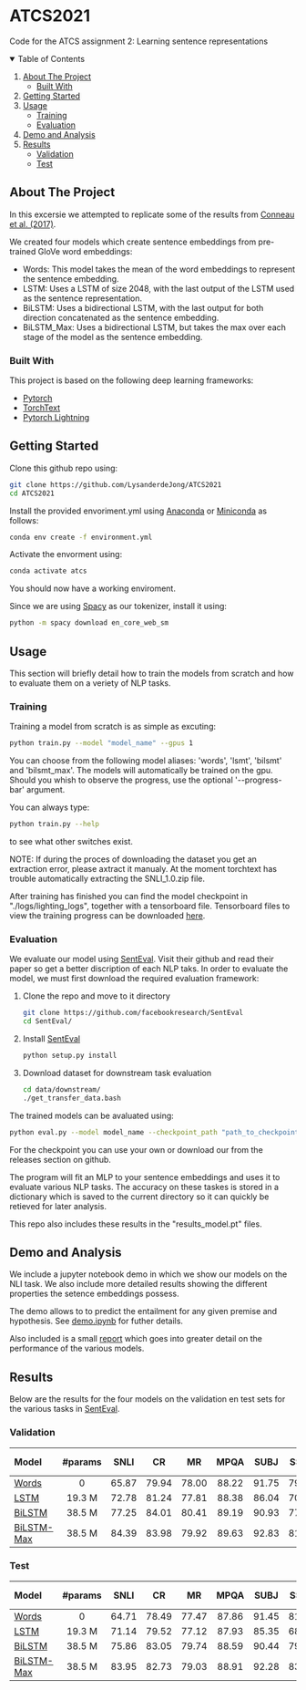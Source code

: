 # ATCS2021
Code for the ATCS assignment 2: Learning sentence representations

<!-- TABLE OF CONTENTS -->
<details open="open">
  <summary>Table of Contents</summary>
  <ol>
    <li>
      <a href="#about-the-project">About The Project</a>
      <ul>
        <li><a href="#built-with">Built With</a></li>
      </ul>
    </li>
    <li>
      <a href="#getting-started">Getting Started</a>
    </li>
    <li>
      <a href="#usage">Usage</a>
      <ul>
        <li><a href="#training">Training</a></li>
        <li><a href="#evaluation">Evaluation</a></li>
      </ul>
    </li>
    <li>
      <a href="#demo-and-analysis">Demo and Analysis</a>
    </li>
    <li>
      <a href="#results">Results</a>
      <ul>
        <li><a href="#validation">Validation</a></li>
        <li><a href="#test">Test</a></li>
      </ul>
    </li>
  </ol>
</details>


<!-- ABOUT THE PROJECT -->
## About The Project

In this excersie we attempted to replicate some of the results from [Conneau et al. (2017)](https://arxiv.org/abs/1705.02364).

We created four models which create sentence embeddings from pre-trained GloVe word embeddings:
* Words: This model takes the mean of the word embeddings to represent the sentence embedding.
* LSTM: Uses a LSTM of size 2048, with the last output of the LSTM used as the sentence representation.
* BiLSTM: Uses a bidirectional LSTM, with the last output for both direction concatenated as the sentence embedding.
* BiLSTM_Max: Uses a bidirectional LSTM, but takes the max over each stage of the model as the sentence embedding.

### Built With
This project is based on the following deep learning frameworks:
* [Pytorch](https://pytorch.org/)
* [TorchText](https://pytorch.org/text/stable/index.html)
* [Pytorch Lightning](https://pytorch-lightning.readthedocs.io/en/stable/)


<!-- GETTING STARTED -->
## Getting Started

Clone this github repo using:
```sh
git clone https://github.com/LysanderdeJong/ATCS2021
cd ATCS2021
```

Install the provided envoriment.yml using [Anaconda](https://www.anaconda.com/) or [Miniconda](https://docs.conda.io/en/latest/miniconda.html) as follows:
```sh
conda env create -f environment.yml
```
Activate the envorment using:
```sh
conda activate atcs
```
You should now have a working enviroment.

Since we are using [Spacy](https://spacy.io/) as our tokenizer, install it using:
```sh
python -m spacy download en_core_web_sm
```
   
<!-- USAGE EXAMPLES -->
## Usage
This section will briefly detail how to train the models from scratch and how to evaluate them on a veriety of NLP tasks.

### Training
Training a model from scratch is as simple as excuting:
```sh
python train.py --model "model_name" --gpus 1
```
You can choose from the following model aliases: 'words', 'lsmt', 'bilsmt' and 'bilsmt_max'.
The models will automatically be trained on the gpu. Should you whish to observe the progress, use the optional '--progress-bar' argument.

You can always type:
```sh
python train.py --help
```
to see what other switches exist.

NOTE: If during the proces of downloading the dataset you get an extraction error, please axtract it manualy. At the moment torchtext has trouble automatically extracting the SNLI_1.0.zip file.

After training has finished you can find the model checkpoint in "./logs/lighting_logs", together with a tensorboard file. 
Tensorboard files to view the training progress can be downloaded [here](https://github.com/LysanderdeJong/ATCS2021/releases/download/v1.0/tensorboard_logs.7z).

### Evaluation
We evaluate our model using [SentEval](https://github.com/facebookresearch/SentEval). Visit their github and read their paper so get a better discription of each NLP taks.
In order to evaluate the model, we must first download the required evaluation framework:

1. Clone the repo and move to it directory
   ```sh
   git clone https://github.com/facebookresearch/SentEval
   cd SentEval/
   ```
2. Install [SentEval](https://github.com/facebookresearch/SentEval)
   ```sh
   python setup.py install
   ```
3. Download dataset for downstream task evaluation
   ```sh
   cd data/downstream/
   ./get_transfer_data.bash
   ```
   
The trained models can be avaluated using:
```sh
python eval.py --model model_name --checkpoint_path "path_to_checkpoint"
```
For the checkpoint you can use your own or download our from the releases section on github.

The program will fit an MLP to your sentence embeddings and uses it to evaluate various NLP tasks.
The accuracy on these taskes is stored in a dictionary which is saved to the current directory so it can quickly be retieved for later analysis.

This repo also includes these results in the "results_model.pt" files.

<!-- Demo and Analysis -->
## Demo and Analysis
We include a jupyter notebook demo in which we show our models on the NLI task. We also include more detailed results showing the different properties the setence embeddings possess.

The demo allows to to predict the entailment for any given premise and hypothesis. See [demo.ipynb](https://github.com/LysanderdeJong/ATCS2021/blob/main/demo.ipynb) for futher details.

Also included is a small [report](https://github.com/LysanderdeJong/ATCS2021/blob/main/report.pdf) which goes into greater detail on the performance of the various models.

<!-- RESULTS -->
## Results
Below are the results for the four models on the validation en test sets for the various tasks in [SentEval](https://github.com/facebookresearch/SentEval).

### Validation

| Model      | #params | SNLI |CR |  MR |  MPQA | SUBJ | SST2 | TREC | MRPC | SICK-E | SICK-R | STS14 | micor | macro |
| :---       |  :---:  |:---: |:---:|:---:|:---: |:---:| :---:|:---: |:---: | :---:  | :---:  | :---: | :---: | :---: |
| [Words](https://github.com/LysanderdeJong/ATCS2021/releases/download/v1.0/checkpoint_words.pth)      |    0    |65.87 |79.94|78.00|88.22 |91.75|79.01 |74.27 |72.79 |70.4    | 0.696  |0.55/0.56|82.54| 79.30 |
| [LSTM](https://github.com/LysanderdeJong/ATCS2021/releases/download/v1.0/checkpoint_lstm.pth)       |  19.3 M |72.78 |81.24|77.81|88.38 |86.04|70.76 |57.70 |71.66 |79.4    | 0.762  |0.49/0.47|79.27| 76.62 |
| [BiLSTM](https://github.com/LysanderdeJong/ATCS2021/releases/download/v1.0/checkpoint_bilstm.pth)    |  38.5 M |77.25 |84.01|80.41|89.19 |90.93|77.29 |82.01 |71.91 |84.8    | 0.840  |0.53/0.52|84.45| 82.57 |
| [BiLSTM-Max](https://github.com/LysanderdeJong/ATCS2021/releases/download/v1.0/checkpoint_bilstm_max.pth) |  38.5 M |84.39 |83.98|79.92|89.63 |92.83|81.54 |84.21 |74.93 |86.2    | 0.892  |0.69/0.67|85.47| 84.15 |

### Test
| Model      | #params | SNLI |CR |  MR |  MPQA | SUBJ | SST2 | TREC | MRPC | SICK-E | SICK-R | STS14 | micor | macro |
| :---       |  :---:  |:---: |:---:|:---:|:---: |:---:| :---:|:---: |:---: | :---:  | :---:  | :---: | :---: | :---: |
| [Words](https://github.com/LysanderdeJong/ATCS2021/releases/download/v1.0/checkpoint_words.pth)      |    0    |64.71 |78.49|77.47|87.86 |91.45|81.05 |81.6  |71.77 |75.22   | 0.763  |0.55/0.56|82.96| 80.61 |
| [LSTM](https://github.com/LysanderdeJong/ATCS2021/releases/download/v1.0/checkpoint_lstm.pth)       |  19.3 M |71.14 |79.52|77.12|87.93 |85.35|68.04 |47.4  |69.28 |80.70   | 0.793  |0.49/0.47|81.18| 74.42 |
| [BiLSTM](https://github.com/LysanderdeJong/ATCS2021/releases/download/v1.0/checkpoint_bilstm.pth)    |  38.5 M |75.86 |83.05|79.74|88.59 |90.44|79.02 |85.2  |71.71 |84.55   | 0.857  |0.53/0.52|84.84| 82.79 |
| [BiLSTM-Max](https://github.com/LysanderdeJong/ATCS2021/releases/download/v1.0/checkpoint_bilstm_max.pth) |  38.5 M |83.95 |82.73|79.03|88.91 |92.28|83.75 |89.8  |74.72 |85.95   | 0.888  |0.69/0.67|85.66| 84.65 |
